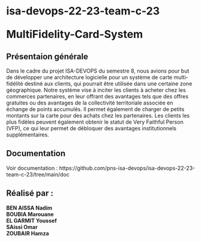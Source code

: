 <h1> <p> isa-devops-22-23-team-c-23 </p> <p> MultiFidelity-Card-System  </p> </h1>


<h2> Présentaion générale </h2>
Dans le cadre du projet ISA-DEVOPS du semestre 8, nous avions pour but de développer une architecture logicielle pour un système de carte multi-fidélité destiné aux clients, qui pourrait être utilisée dans une certaine zone géographique. Notre système vise à inciter les clients à acheter chez les commerces partenaires, en leur offrant des avantages tels que des offres gratuites ou des avantages de la collectivité territoriale associée en échange de points accumulés. Il permet
également de charger de petits montants sur la carte pour des achats chez les partenaires. Les clients les plus fidèles peuvent également obtenir le statut de Very Faithful Person (VFP), ce qui leur permet de débloquer des avantages institutionnels supplémentaires.


<h2> Documentation </h2>
Voir documentation : https://github.com/pns-isa-devops/isa-devops-22-23-team-c-23/tree/main/doc


<h2> Réalisé par : </h2>
<B> BEN AISSA Nadim <br>
BOUBIA Marouane <br>
EL GARMIT Youssef <br> 
SAissi Omar <br>
ZOUBAIR Hamza </B>
